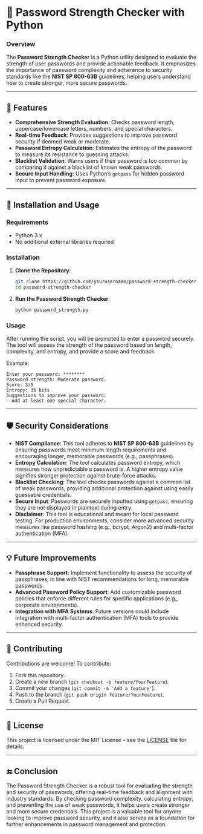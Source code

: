 # 🔐 Password Strength Checker with Python

### Overview

The **Password Strength Checker** is a Python utility designed to evaluate the strength of user passwords and provide actionable feedback. It emphasizes the importance of password complexity and adherence to security standards like the **NIST SP 800-63B** guidelines, helping users understand how to create stronger, more secure passwords.

---

## 🚀 Features

- **Comprehensive Strength Evaluation**: Checks password length, uppercase/lowercase letters, numbers, and special characters.
- **Real-time Feedback**: Provides suggestions to improve password security if deemed weak or moderate.
- **Password Entropy Calculation**: Estimates the entropy of the password to measure its resistance to guessing attacks.
- **Blacklist Validation**: Warns users if their password is too common by comparing it against a blacklist of known weak passwords.
- **Secure Input Handling**: Uses Python’s `getpass` for hidden password input to prevent password exposure.

---

## 🔧 Installation and Usage

### Requirements
- Python 3.x
- No additional external libraries required

### Installation

1. **Clone the Repository**:
   ```bash
   git clone https://github.com/yourusername/password-strength-checker.git
   cd password-strength-checker
   ```

2. **Run the Password Strength Checker**:
   ```bash
   python password_strength.py
   ```

### Usage
After running the script, you will be prompted to enter a password securely. The tool will assess the strength of the password based on length, complexity, and entropy, and provide a score and feedback.

Example:

```plaintext
Enter your password: ********
Password strength: Moderate password.
Score: 3/5
Entropy: 35 bits
Suggestions to improve your password:
- Add at least one special character.
```

---

## 🛡️ Security Considerations

- **NIST Compliance**: This tool adheres to **NIST SP 800-63B** guidelines by ensuring passwords meet minimum length requirements and encouraging longer, memorable passwords (e.g., passphrases).
- **Entropy Calculation**: The tool calculates password entropy, which measures how unpredictable a password is. A higher entropy value signifies stronger protection against brute-force attacks.
- **Blacklist Checking**: The tool checks passwords against a common list of weak passwords, providing additional protection against using easily guessable credentials.
- **Secure Input**: Passwords are securely inputted using `getpass`, ensuring they are not displayed in plaintext during entry.
- **Disclaimer**: This tool is educational and meant for local password testing. For production environments, consider more advanced security measures like password hashing (e.g., bcrypt, Argon2) and multi-factor authentication (MFA).

---

## 💡 Future Improvements

- **Passphrase Support**: Implement functionality to assess the security of passphrases, in line with NIST recommendations for long, memorable passwords.
- **Advanced Password Policy Support**: Add customizable password policies that enforce different rules for specific applications (e.g., corporate environments).
- **Integration with MFA Systems**: Future versions could include integration with multi-factor authentication (MFA) tools to provide enhanced security.

---

## 🤝 Contributing

Contributions are welcome! To contribute:

1. Fork this repository.
2. Create a new branch (`git checkout -b feature/YourFeature`).
3. Commit your changes (`git commit -m 'Add a feature'`).
4. Push to the branch (`git push origin feature/YourFeature`).
5. Create a Pull Request.

---

## 📝 License

This project is licensed under the MIT License – see the [LICENSE](LICENSE) file for details.

---

## 🔚 Conclusion

The Password Strength Checker is a robust tool for evaluating the strength and security of passwords, offering real-time feedback and alignment with industry standards. By checking password complexity, calculating entropy, and preventing the use of weak passwords, it helps users create stronger and more secure credentials. This project is a valuable tool for anyone looking to improve password security, and it also serves as a foundation for further enhancements in password management and protection.
